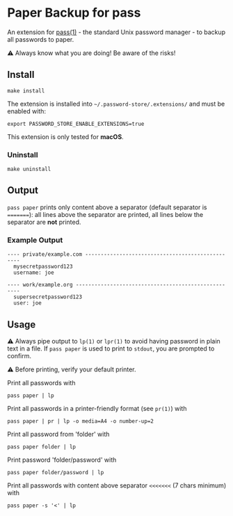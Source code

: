 # Paper Backup for pass

An extension for [pass(1)](https://www.passwordstore.org/) - the standard Unix password manager - to backup all passwords to paper.

:warning: Always know what you are doing! Be aware of the risks!

## Install

    make install

The extension is installed into `~/.password-store/.extensions/` and must be enabled with:

    export PASSWORD_STORE_ENABLE_EXTENSIONS=true 

This extension is only tested for **macOS**.

### Uninstall

    make uninstall

## Output

`pass paper` prints only content above a separator (default separator is `=======`): all lines above the
separator are printed, all lines below the separator are **not** printed.

### Example Output

    ---- private/example.com -------------------------------------------------
      mysecretpassword123
      username: joe

    ---- work/example.org ----------------------------------------------------
      supersecretpassword123
      user: joe

## Usage

:warning: Always pipe output to `lp(1)` or `lpr(1)` to avoid having password in plain text in a file. If `pass paper` is
used to print to `stdout`, you are prompted to confirm.

:warning: Before printing, verify your default printer.

Print all passwords with

    pass paper | lp

Print all passwords in a printer-friendly format (see `pr(1)`) with

    pass paper | pr | lp -o media=A4 -o number-up=2

Print all password from 'folder' with

    pass paper folder | lp

Print password 'folder/password' with

    pass paper folder/password | lp

Print all passwords with content above separator `<<<<<<<` (7 chars minimum) with

    pass paper -s '<' | lp

